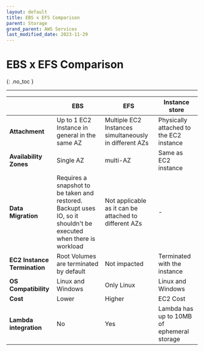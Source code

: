```yaml
---
layout: default
title: EBS x EFS Comparison
parent: Storage
grand_parent: AWS Services
last_modified_date: 2023-11-29
---
```


# EBS x EFS Comparison
{: .no_toc }

---

|                              | EBS                                                                                                               | EFS                                                    | Instance store                          |
|------------------------------|-------------------------------------------------------------------------------------------------------------------|--------------------------------------------------------|-----------------------------------------|
| **Attachment**               | Up to 1 EC2 Instance in general in the same AZ                                                                    | Multiple EC2 Instances simultaneously in different AZs | Physically attached to the EC2 instance |
| **Availability Zones**       | Single AZ                                                                                                         | multi-AZ                                               | Same as EC2 instance                    |
| **Data Migration**           | Requires a snapshot to be taken and restored. Backupt uses IO, so it shouldn't be executed when there is workload | Not applicable as it can be attached to different AZs  | -                                       |
| **EC2 Instance Termination** | Root Volumes are terminated by default                                                                            | Not impacted                                           | Terminated with the instance            |
| **OS Compatibility**         | Linux and Windows                                                                                                 | Only Linux                                             | Linux and Windows                       |
| **Cost**                     | Lower                                                                                                             | Higher                                                 | EC2 Cost                                |
| **Lambda integration**       | No                                                                                                                | Yes                                                 | Lambda has up to 10MB of ephemeral storage                             |

